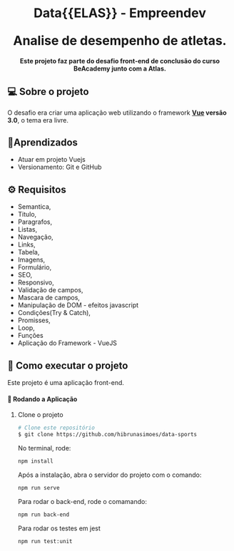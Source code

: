 <h1 align="center">
   <p> Data{{ELAS}} - Empreendev</p>
  Analise de desempenho de atletas.
</h1> 

<h4 align="center"> 
  Este projeto faz parte do desafio front-end de conclusão do curso BeAcademy junto com a Atlas.
</h4>

## 💻 Sobre o projeto
O desafio era criar uma aplicação web utilizando o framework **[Vue](https://github.com/angular/vue-cli) versão 3.0**, o tema era livre.

## 🌱Aprendizados
- Atuar em projeto Vuejs
- Versionamento: Git e GitHub

## ⚙️ Requisitos
- Semantica,
- Titulo,
- Paragrafos,
- Listas,
- Navegação,
- Links,
- Tabela,
- Imagens,
- Formulário,
- SEO,
- Responsivo,
- Validação de campos,
- Mascara de campos,
- Manipulação de DOM - efeitos javascript
- Condições(Try & Catch),
- Promisses,
- Loop,
- Funções
- Aplicação do Framework - VueJS

## 🚀 Como executar o projeto

Este projeto é uma aplicação front-end.

#### 🎲 Rodando a Aplicação

<ol start="1">
<li>Clone o projeto </li>

```bash
# Clone este repositório
$ git clone https://github.com/hibrunasimoes/data-sports
```
No terminal, rode:
````sh
npm install
````
Após a instalação, abra o servidor do projeto com o comando:
````sh
npm run serve
````
Para rodar o back-end, rode o comamando:
````sh
npm run back-end
````
Para rodar os testes em jest
````sh
npm run test:unit     
````
